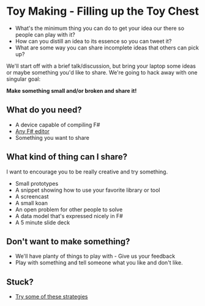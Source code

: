 # Toy Making - Filling up the Toy Chest

* What's the minimum thing you can do to get your idea our there so people can play with it?
* How can you distill an idea to its essence so you can tweet it?
* What are some way you can share incomplete ideas that others can pick up?

We'll start off with a brief talk/discussion, but bring your laptop some ideas or maybe
something you'd like to share.  We're going to hack away with one singular goal:

**Make something small and/or broken and share it!**

## What do you need?

* A device capable of compiling F#
* [Any F# editor](tools.md)
* Something you want to share

## What kind of thing can I share?

I want to encourage you to be really creative and try something.

* Small prototypes
* A snippet showing how to use your favorite library or tool
* A screencast
* A small koan
* An open problem for other people to solve
* A data model that's expressed nicely in F#
* A 5 minute slide deck

## Don't want to make something?

* We'll have planty of things to play with - Give us your feedback
* Play with something and tell someone what you like and don't like.

## Stuck?

* [Try some of these strategies](oblique-strategies.md)
